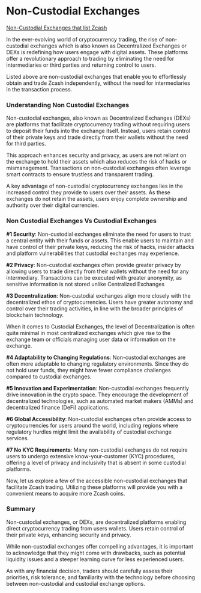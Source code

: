 # Non-Custodial Exchanges  

[Non-Custodial Exchanges that list Zcash](/site/Using_Zcash/DEX_list)

In the ever-evolving world of cryptocurrency trading, the rise of non-custodial exchanges which is also known as Decentralized Exchanges or DEXs is redefining how users engage with digital assets. These platforms offer a revolutionary approach to trading by eliminating the need for intermediaries or third parties and returning control to users.

Listed above are non-custodial exchanges that enable you to effortlessly obtain and trade Zcash independently, without the need for intermediaries in the transaction process.

### **Understanding Non Custodial Exchanges**

Non-custodial exchanges, also known as Decentralized Exchanges (DEXs) are platforms that facilitate cryptocurrency trading without requiring users to deposit their funds into the exchange itself. Instead, users retain control of their private keys and trade directly from their wallets without the need for third parties.

This approach enhances security and privacy, as users are not reliant on the exchange to hold their assets which also reduces the risk of hacks or mismanagement. Transactions on non-custodial exchanges often leverage smart contracts to ensure trustless and transparent trading.

A key advantage of non-custodial cryptocurrency exchanges lies in the increased control they provide to users over their assets. As these exchanges do not retain the assets, users enjoy complete ownership and authority over their digital currencies.

### **Non Custodial Exchanges Vs Custodial Exchanges**

**#1 Security**: Non-custodial exchanges eliminate the need for users to trust a central entity with their funds or assets. This enable users to maintain and have control of their private keys, reducing the risk of hacks, insider attacks and platform vulnerabilities that custodial exchanges may experience.

**#2 Privacy**: Non-custodial exchanges often provide greater privacy by allowing users to trade directly from their wallets without the need for any intermediary. Transactions can be executed with greater anonymity, as sensitive information is not stored unlike Centralized Exchanges

**#3 Decentralization**: Non-custodial exchanges align more closely with the decentralized ethos of cryptocurrencies. Users have greater autonomy and control over their trading activities, in line with the broader principles of blockchain technology.

When it comes to Custodial Exchanges, the level of Decentralization is often quite minimal in most centralized exchanges which give rise to the exchange team or officials managing user data or information on the exchange.

**#4 Adaptability to Changing Regulations**: Non-custodial exchanges are often more adaptable to changing regulatory environments. Since they do not hold user funds, they might have fewer compliance challenges compared to custodial exchanges.

**#5 Innovation and Experimentation**: Non-custodial exchanges frequently drive innovation in the crypto space. They encourage the development of decentralized technologies, such as automated market makers (AMMs) and decentralized finance (DeFi) applications.

**#6 Global Accessibility**: Non-custodial exchanges often provide access to cryptocurrencies for users around the world, including regions where regulatory hurdles might limit the availability of custodial exchange services.

**#7 No KYC Requirements**: Many non-custodial exchanges do not require users to undergo extensive know-your-customer (KYC) procedures, offering a level of privacy and inclusivity that is absent in some custodial platforms.

Now, let us explore a few of the accessible non-custodial exchanges that facilitate Zcash trading. Utilizing these platforms will provide you with a convenient means to acquire more Zcash coins.

### **Summary**

Non-custodial exchanges, or DEXs, are decentralized platforms enabling direct cryptocurrency trading from users wallets. Users retain control of their private keys, enhancing security and privacy.

While non-custodial exchanges offer compelling advantages, it is important to acknowledge that they might come with drawbacks, such as potential liquidity issues and a steeper learning curve for less experienced users.

As with any financial decision, traders should carefully assess their priorities, risk tolerance, and familiarity with the technology before choosing between non-custodial and custodial exchange options.
